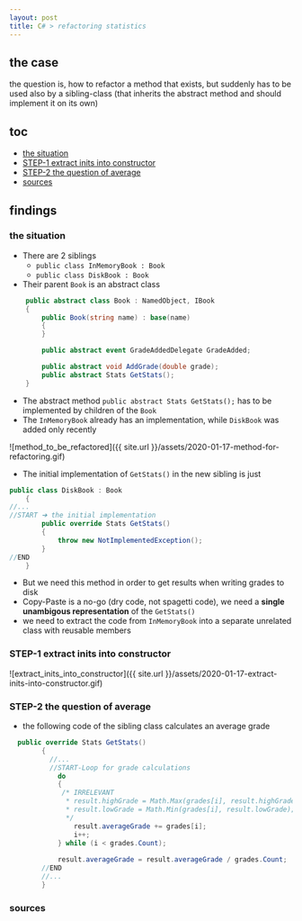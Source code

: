 ```yaml
---
layout: post
title: C# > refactoring statistics
---
```

## the case	
the question is, how to refactor a method that exists, but suddenly has to be used also by a sibling-class (that inherits the abstract method and should implement it on its own)

## toc
<!-- TOC -->

- [the situation](#the-situation)
- [STEP-1 extract inits into constructor](#step-1-extract-inits-into-constructor)
- [STEP-2 the question of average](#step-2-the-question-of-average)
- [sources](#sources)

<!-- /TOC -->

## findings
### the situation
* There are 2 siblings
    * `public class InMemoryBook : Book`
    * `public class DiskBook : Book`
* Their parent `Book` is an abstract class 

```c#
    public abstract class Book : NamedObject, IBook
    {
        public Book(string name) : base(name)
        {
        }

        public abstract event GradeAddedDelegate GradeAdded;

        public abstract void AddGrade(double grade);
        public abstract Stats GetStats();
    }
```
* The abstract method `public abstract Stats GetStats();` has to be implemented by children of the `Book`
* The `InMemoryBook` already has an implementation, while `DiskBook` was added only recently

![method_to_be_refactored]({{ site.url }}/assets/2020-01-17-method-for-refactoring.gif)

* The initial implementation of `GetStats()` in the new sibling is just 

```c#
public class DiskBook : Book
    {
//...
//START ➔ the initial implementation
        public override Stats GetStats()
        {
            throw new NotImplementedException();
        }
//END
    }
```

* But we need this method in order to get results when writing grades to disk
* Copy-Paste is a no-go (dry code, not spagetti code), we need a **single unambigous representation** of the `GetStats()`
* we need to extract the code from `InMemoryBook` into a separate unrelated class with reusable members

### STEP-1 extract inits into constructor

![extract_inits_into_constructor]({{ site.url }}/assets/2020-01-17-extract-inits-into-constructor.gif)


### STEP-2 the question of average
* the following code of the sibling class calculates an average grade

```c#
  public override Stats GetStats()
        {
          //...
          //START-Loop for grade calculations
            do
            {
             /* IRRELEVANT
              * result.highGrade = Math.Max(grades[i], result.highGrade);   
              * result.lowGrade = Math.Min(grades[i], result.lowGrade);     
              */
                result.averageGrade += grades[i];                           //generate running sum
                i++;
            } while (i < grades.Count);
        
            result.averageGrade = result.averageGrade / grades.Count;       //divide the sum with the count of grades
        //END
        //...
        }
```

### sources